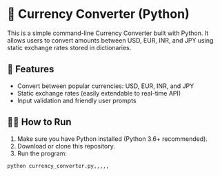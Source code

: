# 💱 Currency Converter (Python)

This is a simple command-line Currency Converter built with Python. It allows users to convert amounts between USD, EUR, INR, and JPY using static exchange rates stored in dictionaries.

## 🚀 Features

- Convert between popular currencies: USD, EUR, INR, and JPY
- Static exchange rates (easily extendable to real-time API)
- Input validation and friendly user prompts

## 🧑‍💻 How to Run

1. Make sure you have Python installed (Python 3.6+ recommended).
2. Download or clone this repository.
3. Run the program:

```bash
python currency_converter.py,,,,,
